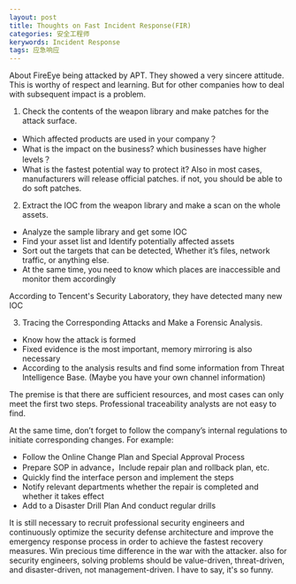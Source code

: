 ```yaml
---
layout: post
title: Thoughts on Fast Incident Response(FIR)
categories: 安全工程师
kerywords: Incident Response
tags: 应急响应
---
```


About FireEye being attacked by APT. They showed a very sincere attitude. This is worthy of respect and learning. But for other companies how to deal with subsequent impact is a problem.

1. Check the contents of the weapon library and make patches for the attack surface.

* Which affected products are used in your company？
* What is the impact on the business? which businesses have higher levels？
* What is the fastest potential way to protect it?
Also in most cases, manufacturers will release official patches. if not, you should be able to do soft patches.

2. Extract the IOC from the weapon library and make a scan on the whole assets.

* Analyze the sample library and get some IOC
* Find your asset list and Identify potentially affected assets
* Sort out the targets that can be detected, Whether it’s files, network traffic, or anything else.
* At the same time, you need to know which places are inaccessible and monitor them accordingly

According to Tencent's Security Laboratory, they have detected many new IOC

3. Tracing the Corresponding Attacks and Make a Forensic Analysis.

* Know how the attack is formed
* Fixed evidence is the most important, memory mirroring is also necessary
* According to the analysis results and find some information from Threat Intelligence Base. (Maybe you have your own channel information)

The premise is that there are sufficient resources, and most cases can only meet the first two steps. Professional traceability analysts are not easy to find.

At the same time, don’t forget to follow the company’s internal regulations to initiate corresponding changes. For example:

* Follow the Online Change Plan and Special Approval Process
* Prepare SOP in advance，Include repair plan and rollback plan, etc.
* Quickly find the interface person and implement the steps
* Notify relevant departments whether the repair is completed and whether it takes effect
* Add to a Disaster Drill Plan And conduct regular drills

It is still necessary to recruit professional security engineers and continuously optimize the security defense architecture and improve the emergency response process in order to achieve the fastest recovery measures. Win precious time difference in the war with the attacker. also for security engineers, solving problems should be value-driven, threat-driven, and disaster-driven, not management-driven. I have to say, it's so funny.
